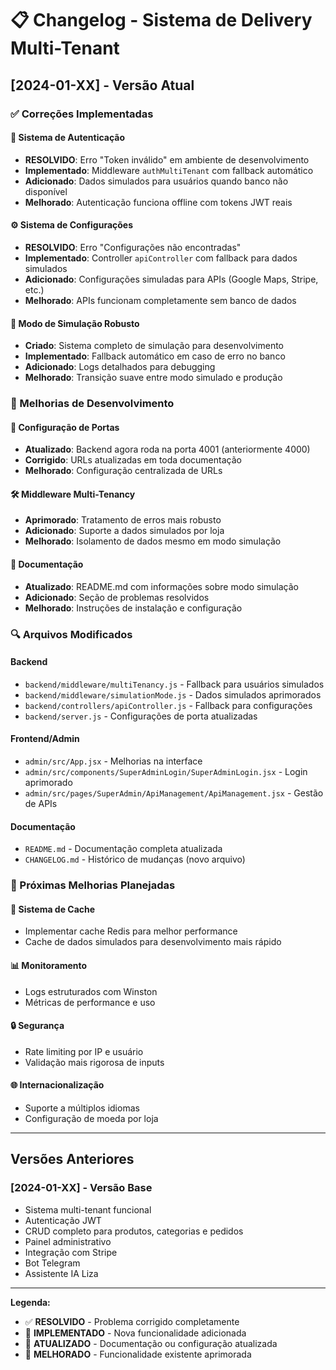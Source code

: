 # 📋 Changelog - Sistema de Delivery Multi-Tenant

## [2024-01-XX] - Versão Atual

### ✅ Correções Implementadas

#### 🔐 Sistema de Autenticação
- **RESOLVIDO**: Erro "Token inválido" em ambiente de desenvolvimento
- **Implementado**: Middleware `authMultiTenant` com fallback automático
- **Adicionado**: Dados simulados para usuários quando banco não disponível
- **Melhorado**: Autenticação funciona offline com tokens JWT reais

#### ⚙️ Sistema de Configurações
- **RESOLVIDO**: Erro "Configurações não encontradas" 
- **Implementado**: Controller `apiController` com fallback para dados simulados
- **Adicionado**: Configurações simuladas para APIs (Google Maps, Stripe, etc.)
- **Melhorado**: APIs funcionam completamente sem banco de dados

#### 🔧 Modo de Simulação Robusto
- **Criado**: Sistema completo de simulação para desenvolvimento
- **Implementado**: Fallback automático em caso de erro no banco
- **Adicionado**: Logs detalhados para debugging
- **Melhorado**: Transição suave entre modo simulado e produção

### 🚀 Melhorias de Desenvolvimento

#### 📡 Configuração de Portas
- **Atualizado**: Backend agora roda na porta 4001 (anteriormente 4000)
- **Corrigido**: URLs atualizadas em toda documentação
- **Melhorado**: Configuração centralizada de URLs

#### 🛠️ Middleware Multi-Tenancy
- **Aprimorado**: Tratamento de erros mais robusto
- **Adicionado**: Suporte a dados simulados por loja
- **Melhorado**: Isolamento de dados mesmo em modo simulação

#### 📝 Documentação
- **Atualizado**: README.md com informações sobre modo simulação
- **Adicionado**: Seção de problemas resolvidos
- **Melhorado**: Instruções de instalação e configuração

### 🔍 Arquivos Modificados

#### Backend
- `backend/middleware/multiTenancy.js` - Fallback para usuários simulados
- `backend/middleware/simulationMode.js` - Dados simulados aprimorados
- `backend/controllers/apiController.js` - Fallback para configurações
- `backend/server.js` - Configurações de porta atualizadas

#### Frontend/Admin
- `admin/src/App.jsx` - Melhorias na interface
- `admin/src/components/SuperAdminLogin/SuperAdminLogin.jsx` - Login aprimorado
- `admin/src/pages/SuperAdmin/ApiManagement/ApiManagement.jsx` - Gestão de APIs

#### Documentação
- `README.md` - Documentação completa atualizada
- `CHANGELOG.md` - Histórico de mudanças (novo arquivo)

### 🎯 Próximas Melhorias Planejadas

#### 🔄 Sistema de Cache
- Implementar cache Redis para melhor performance
- Cache de dados simulados para desenvolvimento mais rápido

#### 📊 Monitoramento
- Logs estruturados com Winston
- Métricas de performance e uso

#### 🔒 Segurança
- Rate limiting por IP e usuário
- Validação mais rigorosa de inputs

#### 🌐 Internacionalização
- Suporte a múltiplos idiomas
- Configuração de moeda por loja

---

## Versões Anteriores

### [2024-01-XX] - Versão Base
- Sistema multi-tenant funcional
- Autenticação JWT
- CRUD completo para produtos, categorias e pedidos
- Painel administrativo
- Integração com Stripe
- Bot Telegram
- Assistente IA Liza

---

**Legenda:**
- ✅ **RESOLVIDO** - Problema corrigido completamente
- 🔧 **IMPLEMENTADO** - Nova funcionalidade adicionada
- 📝 **ATUALIZADO** - Documentação ou configuração atualizada
- 🚀 **MELHORADO** - Funcionalidade existente aprimorada